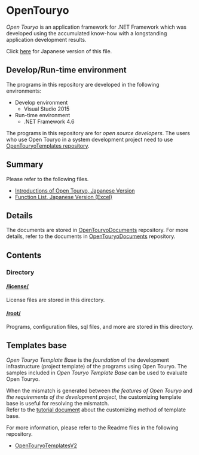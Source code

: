 # OpenTouryo
*Open Touryo* is an application framework for .NET Framework which was developed using the accumulated know-how with a longstanding application development results.

Click [here](Readme.ja.md) for Japanese version of this file.

## Develop/Run-time environment
The programs in this repository are developed in the following environments:

- Develop environment
  - Visual Studio 2015
- Run-time environment
  - .NET Framework 4.6

The programs in this repository are for *open source developers*.
The users who use Open Touryo in a system development project need to use [OpenTouryoTemplates repository](https://github.com/OpenTouryoProject/OpenTouryoTemplatesV2).

## Summary
Please refer to the following files.
 - [Introductions of Open Touryo, Japanese Version](https://github.com/OpenTouryoProject/OpenTouryoDocuments/blob/master/documents/0_Introduction/ja-JP/Introduction.md)
 - [Function List, Japanese Version (Excel)](https://github.com/OpenTouryoProject/OpenTouryoDocuments/blob/master/documents/0_Introduction/ja-JP/Functional_list.xlsx)

## Details
The documents are stored in [OpenTouryoDocuments](https://github.com/OpenTouryoProject/OpenTouryoDocuments) repository.
For more details, refer to the documents in [OpenTouryoDocuments](https://github.com/OpenTouryoProject/OpenTouryoDocuments) repository.

## Contents

### Directory

#### [/license/](https://github.com/OpenTouryoProject/OpenTouryo/tree/master/license)
License files are stored in this directory.

#### [/root/](https://github.com/OpenTouryoProject/OpenTouryo/tree/master/root)
Programs, configuration files, sql files, and more are stored in this directory.

## Templates base
*Open Touryo Template Base* is the *foundation* of the development infrastructure (project template) of the programs using Open Touryo.
The samples included in *Open Touryo Template Base* can be used to evaluate Open Touryo. 

When the mismatch is generated between *the features of Open Touryo* and *the requirements of the development project*, the customizing template base is useful for resolving the mismatch.  
Refer to the [tutorial document](https://github.com/OpenTouryoProject/OpenTouryoDocuments/blob/master/documents/2_Tutorial/ja-JP/Tutorial_Template_development.doc) about the customizing method of template base.

For more information, please refer to the Readme files in the following repository.
 - [OpenTouryoTemplatesV2](https://github.com/OpenTouryoProject/OpenTouryoTemplatesV2)
